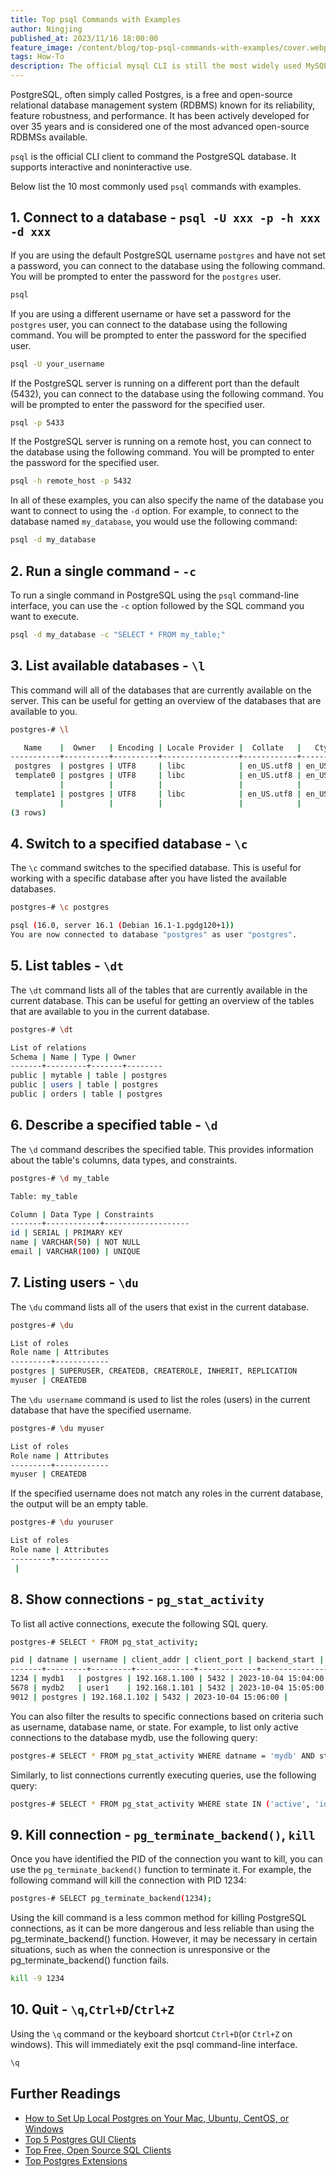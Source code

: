 ```yaml
---
title: Top psql Commands with Examples
author: Ningjing
published_at: 2023/11/16 18:00:00
feature_image: /content/blog/top-psql-commands-with-examples/cover.webp
tags: How-To
description: The official mysql CLI is still the most widely used MySQL client. Let's learn the most common mysql commands by example.
---
```


PostgreSQL, often simply called Postgres, is a free and open-source relational database management system (RDBMS) known for its reliability, feature robustness, and performance. It has been actively developed for over 35 years and is considered one of the most advanced open-source RDBMSs available. 

`psql` is the official CLI client to command the PostgreSQL database. It supports interactive and noninteractive use.

Below list the 10 most commonly used `psql` commands with examples.


## 1. Connect to a database - `psql -U xxx -p -h xxx -d xxx`

If you are using the default PostgreSQL username `postgres` and have not set a password, you can connect to the database using the following command. You will be prompted to enter the password for the `postgres` user.

```bash
psql
```

If you are using a different username or have set a password for the `postgres` user, you can connect to the database using the following command. You will be prompted to enter the password for the specified user.

```bash
psql -U your_username
```

If the PostgreSQL server is running on a different port than the default (5432), you can connect to the database using the following command. You will be prompted to enter the password for the specified user.

```bash
psql -p 5433
```

If the PostgreSQL server is running on a remote host, you can connect to the database using the following command. You will be prompted to enter the password for the specified user.

```bash
psql -h remote_host -p 5432
```

In all of these examples, you can also specify the name of the database you want to connect to using the `-d` option. For example, to connect to the database named `my_database`, you would use the following command:

```bash
psql -d my_database
```

## 2. Run a single command - `-c`

To run a single command in PostgreSQL using the `psql` command-line interface, you can use the `-c` option followed by the SQL command you want to execute.

```bash
psql -d my_database -c "SELECT * FROM my_table;"
```

## 3. List available databases - `\l`

This command will all of the databases that are currently available on the server. This can be useful for getting an overview of the databases that are available to you.

```bash
postgres-# \l

   Name    |  Owner   | Encoding | Locale Provider |  Collate   |   Ctype    | ICU Locale | ICU Rules |   Access privileges
-----------+----------+----------+-----------------+------------+------------+------------+-----------+-----------------------
 postgres  | postgres | UTF8     | libc            | en_US.utf8 | en_US.utf8 |            |           |
 template0 | postgres | UTF8     | libc            | en_US.utf8 | en_US.utf8 |            |           | =c/postgres          +
           |          |          |                 |            |            |            |           | postgres=CTc/postgres
 template1 | postgres | UTF8     | libc            | en_US.utf8 | en_US.utf8 |            |           | =c/postgres          +
           |          |          |                 |            |            |            |           | postgres=CTc/postgres
(3 rows)
```

## 4. Switch to a specified database - `\c`

The `\c` command switches to the specified database. This is useful for working with a specific database after you have listed the available databases.

```bash
postgres-# \c postgres

psql (16.0, server 16.1 (Debian 16.1-1.pgdg120+1))
You are now connected to database "postgres" as user "postgres".
```

## 5. List tables - `\dt`

The `\dt` command lists all of the tables that are currently available in the current database. This can be useful for getting an overview of the tables that are available to you in the current database.

```bash
postgres-# \dt

List of relations
Schema | Name | Type | Owner
-------+---------+-------+--------
public | mytable | table | postgres
public | users | table | postgres
public | orders | table | postgres
```

## 6. Describe a specified table - `\d`

The `\d` command describes the specified table. This provides information about the table's columns, data types, and constraints.

```bash
postgres-# \d my_table

Table: my_table

Column | Data Type | Constraints
-------+------------+-------------------
id | SERIAL | PRIMARY KEY
name | VARCHAR(50) | NOT NULL
email | VARCHAR(100) | UNIQUE
```

## 7. Listing users - `\du`

The `\du` command lists all of the users that exist in the current database.

```bash
postgres-# \du

List of roles
Role name | Attributes
---------+------------
postgres | SUPERUSER, CREATEDB, CREATEROLE, INHERIT, REPLICATION
myuser | CREATEDB
```


The `\du username` command is used to list the roles (users) in the current database that have the specified username. 

```bash
postgres-# \du myuser

List of roles
Role name | Attributes
---------+------------
myuser | CREATEDB

```

If the specified username does not match any roles in the current database, the output will be an empty table.

```bash
postgres-# \du youruser

List of roles
Role name | Attributes
---------+------------
 | 
```

## 8. Show connections - `pg_stat_activity`

To list all active connections, execute the following SQL query.

```bash
postgres-# SELECT * FROM pg_stat_activity;

pid | datname | username | client_addr | client_port | backend_start | query_start | query | state
-------+---------+---------+-------------+-------------+---------------+---------------+-----------------+----------
1234 | mydb1   | postgres | 192.168.1.100 | 5432 | 2023-10-04 15:04:00 | 2023-10-04 15:04:05 | SELECT * FROM mytable; | active
5678 | mydb2   | user1    | 192.168.1.101 | 5432 | 2023-10-04 15:05:00 | 2023-10-04 15:05:03 | UPDATE mytable SET name = 'John Doe' WHERE id = 123; | idle in transaction
9012 | postgres | 192.168.1.102 | 5432 | 2023-10-04 15:06:00 |                |                | idle |

```

You can also filter the results to specific connections based on criteria such as username, database name, or state. For example, to list only active connections to the database mydb, use the following query:

```bash
postgres-# SELECT * FROM pg_stat_activity WHERE datname = 'mydb' AND state = 'active';
```

Similarly, to list connections currently executing queries, use the following query:

```bash
postgres-# SELECT * FROM pg_stat_activity WHERE state IN ('active', 'idle in transaction');
```

## 9. Kill connection - `pg_terminate_backend()`, `kill`

Once you have identified the PID of the connection you want to kill, you can use the `pg_terminate_backend()` function to terminate it. For example, the following command will kill the connection with PID 1234:

```bash
postgres-# SELECT pg_terminate_backend(1234);
```

Using the kill command is a less common method for killing PostgreSQL connections, as it can be more dangerous and less reliable than using the pg_terminate_backend() function. However, it may be necessary in certain situations, such as when the connection is unresponsive or the pg_terminate_backend() function fails.

```bash
kill -9 1234
```

## 10. Quit - `\q`,`Ctrl+D`/`Ctrl+Z`

Using the `\q` command or the keyboard shortcut `Ctrl+D`(or `Ctrl+Z` on windows). This will immediately exit the psql command-line interface.

```bash
\q
```

## Further Readings

- [How to Set Up Local Postgres on Your Mac, Ubuntu, CentOS, or Windows](/blog/how-to-install-local-postgres-on-mac-ubuntu-centos-windows/)
- [Top 5 Postgres GUI Clients](/blog/top-postgres-gui-client/)
- [Top Free, Open Source SQL Clients](/blog/top-open-source-sql-clients)
- [Top Postgres Extensions](/blog/top-postgres-extension/)
